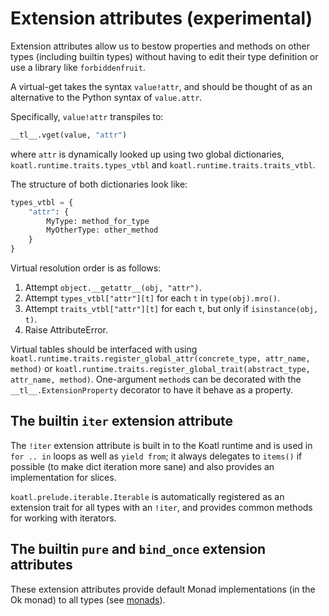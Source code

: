 # Extension attributes (experimental)

Extension attributes allow us to bestow properties and methods on other types (including builtin types) without having to edit their type definition or use a library like `forbiddenfruit`.

A virtual-get takes the syntax `value!attr`, and should be thought of as an alternative to the Python syntax of `value.attr`.

Specifically, `value!attr` transpiles to:

```python
__tl__.vget(value, "attr")
```

where `attr` is dynamically looked up using two global dictionaries, `koatl.runtime.traits.types_vtbl` and `koatl.runtime.traits.traits_vtbl`.

The structure of both dictionaries look like:

```python
types_vtbl = {
    "attr": {
        MyType: method_for_type
        MyOtherType: other_method
    }
}
```

Virtual resolution order is as follows:

1. Attempt `object.__getattr__(obj, "attr")`.
2. Attempt `types_vtbl["attr"][t]` for each `t` in `type(obj).mro()`.
3. Attempt `traits_vtbl["attr"][t]` for each `t`, but only if `isinstance(obj, t)`.
4. Raise AttributeError.

Virtual tables should be interfaced with using `koatl.runtime.traits.register_global_attr(concrete_type, attr_name, method)`
or `koatl.runtime.traits.register_global_trait(abstract_type, attr_name, method)`.
One-argument `method`s can be decorated with the `__tl__.ExtensionProperty` decorator to have it behave as a property.

## The builtin `iter` extension attribute

The `!iter` extension attribute is built in to the Koatl runtime and is used in `for .. in` loops as well as `yield from`;
it always delegates to `items()` if possible (to make dict iteration more sane) and also provides an implementation for slices.

`koatl.prelude.iterable.Iterable` is automatically registered as an extension trait for all types with an `!iter`, and provides common methods for working with iterators.

## The builtin `pure` and `bind_once` extension attributes

These extension attributes provide default Monad implementations (in the Ok monad) to all types (see [monads](Monads)).
